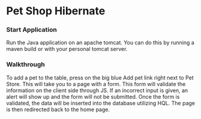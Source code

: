 # Pet Shop Hibernate

### Start Application
Run the Java application on an apache tomcat. You can do this by running a maven build
or with your personal tomcat server. 

### Walkthrough
To add a pet to the table, press on the big blue Add pet link right next to Pet Store. This will take
you to a page with a form. This form will validate the information on the client side through JS. 
If an incorrect input is given, an alert will show up and the form will not be submitted.
Once the form is validated, the data will be inserted into the database utilizing HQL. The page is then redirected
back to the home page.